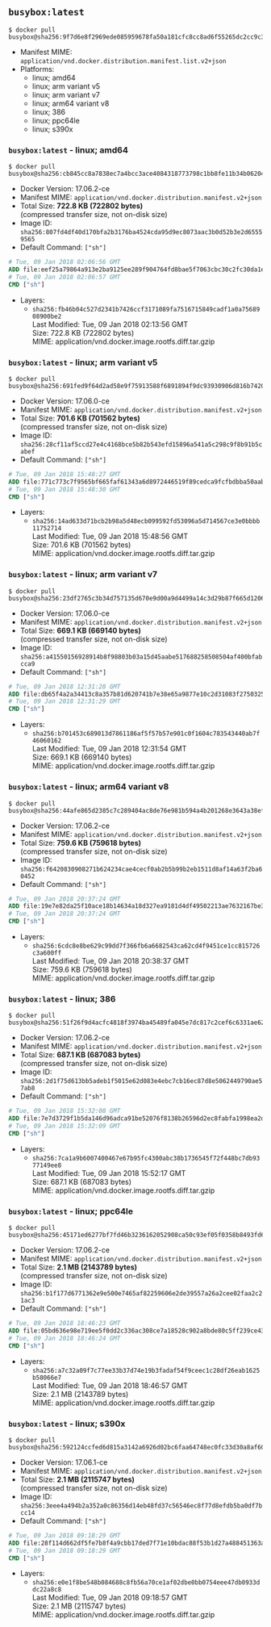 ## `busybox:latest`

```console
$ docker pull busybox@sha256:9f7d6e8f2969ede085959678fa50a181cfc8cc8ad6f55265dc2cc9c3f5e2dbdc
```

-	Manifest MIME: `application/vnd.docker.distribution.manifest.list.v2+json`
-	Platforms:
	-	linux; amd64
	-	linux; arm variant v5
	-	linux; arm variant v7
	-	linux; arm64 variant v8
	-	linux; 386
	-	linux; ppc64le
	-	linux; s390x

### `busybox:latest` - linux; amd64

```console
$ docker pull busybox@sha256:cb845cc8a7838ec7a4bcc3ace4084318773798c1bb8fe11b34b06204d8be9a9b
```

-	Docker Version: 17.06.2-ce
-	Manifest MIME: `application/vnd.docker.distribution.manifest.v2+json`
-	Total Size: **722.8 KB (722802 bytes)**  
	(compressed transfer size, not on-disk size)
-	Image ID: `sha256:807fd4df40d170bfa2b3176ba4524cda95d9ec8073aac3b0d52b3e2d65559565`
-	Default Command: `["sh"]`

```dockerfile
# Tue, 09 Jan 2018 02:06:56 GMT
ADD file:eef25a79864a913e2ba9125ee289f904764fd8bae5f7063cbc30c2fc30da1e0c in / 
# Tue, 09 Jan 2018 02:06:57 GMT
CMD ["sh"]
```

-	Layers:
	-	`sha256:fb46b04c527d2341b7426ccf3171089fa7516715849cadf1a0a7568908900be2`  
		Last Modified: Tue, 09 Jan 2018 02:13:56 GMT  
		Size: 722.8 KB (722802 bytes)  
		MIME: application/vnd.docker.image.rootfs.diff.tar.gzip

### `busybox:latest` - linux; arm variant v5

```console
$ docker pull busybox@sha256:691fed9f64d2ad58e9f75913588f6891894f9dc93930906d816b742047924815
```

-	Docker Version: 17.06.0-ce
-	Manifest MIME: `application/vnd.docker.distribution.manifest.v2+json`
-	Total Size: **701.6 KB (701562 bytes)**  
	(compressed transfer size, not on-disk size)
-	Image ID: `sha256:28cf11af5ccd27e4c4168bce5b82b543efd15896a541a5c298c9f8b91b5cabef`
-	Default Command: `["sh"]`

```dockerfile
# Tue, 09 Jan 2018 15:48:27 GMT
ADD file:771c773c7f9565bf665faf61343a6d8972446519f89cedca9fcfbdbba50aab69 in / 
# Tue, 09 Jan 2018 15:48:30 GMT
CMD ["sh"]
```

-	Layers:
	-	`sha256:14ad633d71bcb2b98a5d48ecb099592fd53096a5d714567ce3e0bbbb11752714`  
		Last Modified: Tue, 09 Jan 2018 15:48:56 GMT  
		Size: 701.6 KB (701562 bytes)  
		MIME: application/vnd.docker.image.rootfs.diff.tar.gzip

### `busybox:latest` - linux; arm variant v7

```console
$ docker pull busybox@sha256:23df2765c3b34d757135d670e9d00a9d4499a14c3d29b87f665d12067aae325e
```

-	Docker Version: 17.06.0-ce
-	Manifest MIME: `application/vnd.docker.distribution.manifest.v2+json`
-	Total Size: **669.1 KB (669140 bytes)**  
	(compressed transfer size, not on-disk size)
-	Image ID: `sha256:a41550156928914b8f98803b03a15d45aabe517688258508504af400bfabcca9`
-	Default Command: `["sh"]`

```dockerfile
# Tue, 09 Jan 2018 12:31:28 GMT
ADD file:db65f4a2a34413c8a357b81d620741b7e38e65a9877e10c2d31083f27503252c in / 
# Tue, 09 Jan 2018 12:31:29 GMT
CMD ["sh"]
```

-	Layers:
	-	`sha256:b701453c689013d7861186af5f57b57e901c0f1604c783543440ab7f46060162`  
		Last Modified: Tue, 09 Jan 2018 12:31:54 GMT  
		Size: 669.1 KB (669140 bytes)  
		MIME: application/vnd.docker.image.rootfs.diff.tar.gzip

### `busybox:latest` - linux; arm64 variant v8

```console
$ docker pull busybox@sha256:44afe865d2385c7c289404ac8de76e981b594a4b201268e3643a38efd486f857
```

-	Docker Version: 17.06.2-ce
-	Manifest MIME: `application/vnd.docker.distribution.manifest.v2+json`
-	Total Size: **759.6 KB (759618 bytes)**  
	(compressed transfer size, not on-disk size)
-	Image ID: `sha256:f6420830908271b624234cae4cecf0ab2b5b99b2eb1511d8af14a63f2ba60452`
-	Default Command: `["sh"]`

```dockerfile
# Tue, 09 Jan 2018 20:37:24 GMT
ADD file:19e7e82da25f10ace18b14634a18d327ea9181d4df49502213ae7632167be395 in / 
# Tue, 09 Jan 2018 20:37:24 GMT
CMD ["sh"]
```

-	Layers:
	-	`sha256:6cdc8e8be629c99dd7f366fb6a6682543ca62cd4f9451ce1cc815726c3a600ff`  
		Last Modified: Tue, 09 Jan 2018 20:38:37 GMT  
		Size: 759.6 KB (759618 bytes)  
		MIME: application/vnd.docker.image.rootfs.diff.tar.gzip

### `busybox:latest` - linux; 386

```console
$ docker pull busybox@sha256:51f26f9d4acfc4818f3974ba45489fa045e7dc817c2cef6c6331ae6220a9112a
```

-	Docker Version: 17.06.2-ce
-	Manifest MIME: `application/vnd.docker.distribution.manifest.v2+json`
-	Total Size: **687.1 KB (687083 bytes)**  
	(compressed transfer size, not on-disk size)
-	Image ID: `sha256:2d1f75d613bb5adeb1f5015e62d083e4ebc7cb16ec87d8e5062449790ae57ab8`
-	Default Command: `["sh"]`

```dockerfile
# Tue, 09 Jan 2018 15:32:08 GMT
ADD file:7e7d3729f1b5da146d96adca91be52076f8138b26596d2ec8fabfa1998ea2d8e in / 
# Tue, 09 Jan 2018 15:32:09 GMT
CMD ["sh"]
```

-	Layers:
	-	`sha256:7ca1a9b6007400467e67b95fc4300abc38b1736545f72f448bc7db9377149ee8`  
		Last Modified: Tue, 09 Jan 2018 15:52:17 GMT  
		Size: 687.1 KB (687083 bytes)  
		MIME: application/vnd.docker.image.rootfs.diff.tar.gzip

### `busybox:latest` - linux; ppc64le

```console
$ docker pull busybox@sha256:45171ed6277bf7fd46b3236162052908ca50c93ef05f0358b8493fd6e36d743e
```

-	Docker Version: 17.06.2-ce
-	Manifest MIME: `application/vnd.docker.distribution.manifest.v2+json`
-	Total Size: **2.1 MB (2143789 bytes)**  
	(compressed transfer size, not on-disk size)
-	Image ID: `sha256:b1f177d6771362e9e500e7465af82259606e2de39557a26a2cee02faa2c21ac3`
-	Default Command: `["sh"]`

```dockerfile
# Tue, 09 Jan 2018 18:46:23 GMT
ADD file:05bd636e98e719ee5f0dd2c336ac308ce7a18528c902a8bde80c5ff239ce43ce in / 
# Tue, 09 Jan 2018 18:46:24 GMT
CMD ["sh"]
```

-	Layers:
	-	`sha256:a7c32a09f7c77ee33b37d74e19b3fadaf54f9ceec1c28df26eab1625b58066e7`  
		Last Modified: Tue, 09 Jan 2018 18:46:57 GMT  
		Size: 2.1 MB (2143789 bytes)  
		MIME: application/vnd.docker.image.rootfs.diff.tar.gzip

### `busybox:latest` - linux; s390x

```console
$ docker pull busybox@sha256:592124ccfed6d815a3142a6926d02bc6faa64748ec0fc33d30a8af60e15a0ab7
```

-	Docker Version: 17.06.1-ce
-	Manifest MIME: `application/vnd.docker.distribution.manifest.v2+json`
-	Total Size: **2.1 MB (2115747 bytes)**  
	(compressed transfer size, not on-disk size)
-	Image ID: `sha256:3eee4a494b2a352a0c86356d14eb48fd37c56546ec8f77d8efdb5ba0df7bcc14`
-	Default Command: `["sh"]`

```dockerfile
# Tue, 09 Jan 2018 09:18:29 GMT
ADD file:28f114d662df5fe7b8f4a9cbb17ded7f71e10bdac88f53b1d27a488451363a8c in / 
# Tue, 09 Jan 2018 09:18:29 GMT
CMD ["sh"]
```

-	Layers:
	-	`sha256:e0e1f8be548b084688c8fb56a70ce1af02dbe0bb0754eee47db0933ddc22a8c8`  
		Last Modified: Tue, 09 Jan 2018 09:18:57 GMT  
		Size: 2.1 MB (2115747 bytes)  
		MIME: application/vnd.docker.image.rootfs.diff.tar.gzip
